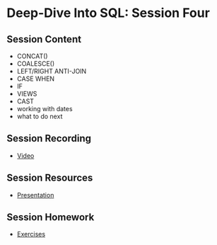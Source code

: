 # Deep-Dive Into SQL: Session Four

## Session Content

- CONCAT()
- COALESCE()
- LEFT/RIGHT ANTI-JOIN
- CASE WHEN
- IF
- VIEWS
- CAST 
- working with dates 
- what to do next

## Session Recording

 - [Video](https://youtu.be/aMKkp8JNbBU)

## Session Resources

- [Presentation](https://github.com/warwickdatasciencesociety/deep-dive-into-sql/blob/main/session-four/session-four-presentation.pptx?raw=true)

## Session Homework

- [Exercises](https://github.com/warwickdatasciencesociety/deep-dive-into-sql/blob/main/session-four/session-four-exercises.sql?raw=true)
